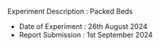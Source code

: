 Experiment Description : Packed Beds </br>

- Date of Experiment : 26th August 2024
- Report Submission : 1st September 2024
